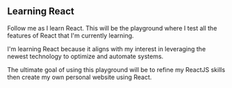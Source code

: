 ## Learning React

Follow me as I learn React. This will be the playground where I test all the features of React that I'm currently learning.

I'm learning React because it aligns with my interest in leveraging the newest technology to optimize and automate systems.

The ultimate goal of using this playground will be to refine my ReactJS skills then create my own personal website using React.
